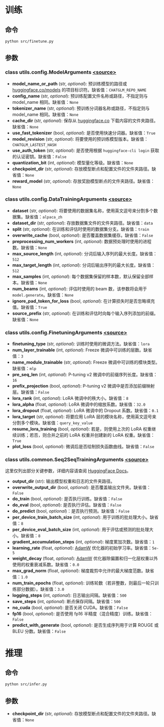# 训练

## 命令

```bash
python src/finetune.py
```

## 参数

### class utils.config.ModelArguments [\<source\>](https://github.com/WangRongsheng/MedQA-ChatGLM/blob/main/MedQA-ChatGLM/utils/config.py#L27)

- **model_name_or_path** (str, *optional*): 预训练模型的路径或 [huggingface.co/models](https://huggingface.co/models) 的项目标识符。缺省值：`CHATGLM_REPO_NAME`
- **config_name** (str, *optional*): 预训练配置文件名称或路径，不指定则与 model_name 相同。缺省值：`None`
- **tokenizer_name** (str, *optional*): 预训练分词器名称或路径，不指定则与 model_name 相同。缺省值：`None`
- **cache_dir** (str, *optional*): 保存从 [huggingface.co](https://huggingface.co) 下载内容的文件夹路径。缺省值：`None`
- **use_fast_tokenizer** (bool, *optional*): 是否使用快速分词器。缺省值：`True`
- **model_revision** (str, *optional*): 将要使用的预训练模型版本。缺省值：`CHATGLM_LASTEST_HASH`
- **use_auth_token** (str, *optional*): 是否使用根据 `huggingface-cli login` 获取的认证密钥。缺省值：`False`
- **quantization_bit** (int, *optional*): 模型量化等级。缺省值：`None`
- **checkpoint_dir** (str, *optional*): 存放模型断点和配置文件的文件夹路径。缺省值：`None`
- **reward_model** (str, *optional*): 存放奖励模型断点的文件夹路径。缺省值：`None`

### class utils.config.DataTrainingArguments [\<source\>](https://github.com/WangRongsheng/MedQA-ChatGLM/blob/main/MedQA-ChatGLM/utils/config.py#L78)

- **dataset** (str, *optional*): 将要使用的数据集名称，使用英文逗号来分割多个数据集。缺省值：`alpaca_zh`
- **dataset_dir** (str, *optional*): 存放数据集文件的文件夹路径。缺省值：`data`
- **split** (str, *optional*): 在训练和评估时使用的数据集分支。缺省值：`train`
- **overwrite_cache** (bool, *optional*): 是否覆盖数据集缓存。缺省值：`False`
- **preprocessing_num_workers** (int, *optional*): 数据预处理时使用的进程数。缺省值：`None`
- **max_source_length** (int, *optional*): 分词后输入序列的最大长度。缺省值：`512`
- **max_target_length** (int, *optional*): 分词后输出序列的最大长度。缺省值：`512`
- **max_samples** (int, *optional*): 每个数据集保留的样本数，默认保留全部样本。缺省值：`None`
- **num_beams** (int, *optional*): 评估时使用的 beam 数，该参数将会用于 `model.generate`。缺省值：`None`
- **ignore_pad_token_for_loss** (bool, *optional*): 在计算损失时是否忽略填充值。缺省值：`True`
- **source_prefix** (str, *optional*): 在训练和评估时向每个输入序列添加的前缀。缺省值：`None`

### class utils.config.FinetuningArguments [\<source\>](https://github.com/WangRongsheng/MedQA-ChatGLM/blob/main/MedQA-ChatGLM/utils/config.py#L161)

- **finetuning_type** (str, *optional*): 训练时使用的微调方法。缺省值：`lora`
- **num_layer_trainable** (int, *optional*): Freeze 微调中可训练的层数。缺省值：`3`
- **name_module_trainable** (str, *optional*): Freeze 微调中可训练的模块类型。缺省值：`mlp`
- **pre_seq_len** (int, *optional*): P-tuning v2 微调中的前缀序列长度。缺省值：`16`
- **prefix_projection** (bool, *optional*): P-tuning v2 微调中是否添加前缀映射层。缺省值：`False`
- **lora_rank** (int, *optional*): LoRA 微调中的秩大小。缺省值：`8`
- **lora_alpha** (float, *optional*): LoRA 微调中的缩放系数。缺省值：`32.0`
- **lora_dropout** (float, *optional*): LoRA 微调中的 Dropout 系数。缺省值：`0.1`
- **lora_target** (str, *optional*): 将要应用 LoRA 层的模块名称，使用英文逗号来分割多个模块。缺省值：`query_key_value`
- **resume_lora_training** (bool, *optional*): 若是，则使用上次的 LoRA 权重继续训练；若否，则合并之前的 LoRA 权重并创建新的 LoRA 权重。缺省值：`True`
- **plot_loss** (bool, *optional*): 微调后是否绘制损失函数曲线。缺省值：`False`

### class utils.common.Seq2SeqTrainingArguments [\<source\>](https://github.com/huggingface/transformers/blob/v4.28.1/src/transformers/training_args_seq2seq.py#L30)

这里仅列出部分关键参数，详细内容请查阅 [HuggingFace Docs](https://huggingface.co/docs/transformers/main_classes/trainer#transformers.Seq2SeqTrainingArguments)。

- **output_dir** (str): 输出模型权重和日志的文件夹路径。
- **overwrite_output_dir** (bool, *optional*): 是否覆盖输出文件夹。缺省值：`False`
- **do_train** (bool, *optional*): 是否执行训练。缺省值：`False`
- **do_eval** (bool, *optional*): 是否执行评估。缺省值：`False`
- **do_predict** (bool, *optional*)：是否执行预测。缺省值：`False`
- **per_device_train_batch_size** (int, *optional*): 用于训练的批处理大小。缺省值：`8`
- **per_device_eval_batch_size** (int, *optional*): 用于评估或预测的批处理大小。缺省值：`8`
- **gradient_accumulation_steps** (int, *optional*): 梯度累加次数。缺省值：`1`
- **learning_rate** (float, *optional*): [AdamW](https://huggingface.co/docs/transformers/v4.28.1/en/main_classes/optimizer_schedules#transformers.AdamW) 优化器的初始学习率。缺省值：`5e-5`
- **weight_decay** (float, *optional*): [AdamW](https://huggingface.co/docs/transformers/v4.28.1/en/main_classes/optimizer_schedules#transformers.AdamW) 优化器除偏置和归一化层权重以外使用的权重衰减系数。缺省值：`0.0`
- **max_grad_norm** (float, *optional*): 梯度裁剪中允许的最大梯度范数。缺省值：`1.0`
- **num_train_epochs** (float, *optional*): 训练轮数（若非整数，则最后一轮只训练部分数据）。缺省值：`3.0`
- **logging_steps** (int, *optional*): 日志输出间隔。缺省值：`500`
- **save_steps** (int, *optional*): 断点保存间隔。缺省值：`500`
- **no_cuda** (bool, *optional*): 是否关闭 CUDA。缺省值：`False`
- **fp16** (bool, *optional*): 是否使用 fp16 半精度（混合精度）训练。缺省值：`False`
- **predict_with_generate** (bool, *optional*): 是否生成序列用于计算 ROUGE 或 BLEU 分数。缺省值：`False`

# 推理

## 命令

```bash
python src/infer.py
```

## 参数

- **checkpoint_dir** (str, *optional*): 存放模型断点和配置文件的文件夹路径。缺省值：`None`

